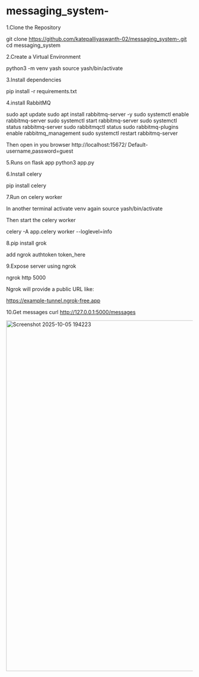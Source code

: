 # messaging_system-

1.Clone the Repository

git clone https://github.com/katepalliyaswanth-02/messaging_system-.git
cd messaging_system

2.Create a Virtual Environment

python3 -m venv yash
source yash/bin/activate

3.Install dependencies

pip install -r requirements.txt

4.install RabbitMQ

sudo apt update
sudo apt install rabbitmq-server -y
sudo systemctl enable rabbitmq-server
sudo systemctl start rabbitmq-server
sudo systemctl status rabbitmq-server
sudo rabbitmqctl status
sudo rabbitmq-plugins enable rabbitmq_management
sudo systemctl restart rabbitmq-server

Then open in you browser
http://localhost:15672/
Default-username,password=guest

5.Runs on flask app
python3 app.py

6.Install celery

pip install celery

7.Run on celery worker

In another terminal activate venv again
source yash/bin/activate

Then start the celery worker

celery -A app.celery worker --loglevel=info


8.pip install grok

add ngrok authtoken  token_here

9.Expose server using ngrok

ngrok http 5000

Ngrok will provide a public URL like:

https://example-tunnel.ngrok-free.app

10.Get messages
curl http://127.0.0.1:5000/messages

<img width="1848" height="945" alt="Screenshot 2025-10-05 194223" src="https://github.com/user-attachments/assets/5a225e46-d7ac-4122-9c13-af3e389cc2f8" />





